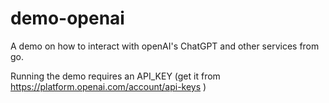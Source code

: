 # demo-openai

A demo on how to interact with openAI's ChatGPT and other services from go.

Running the demo requires an API_KEY (get it from https://platform.openai.com/account/api-keys )
